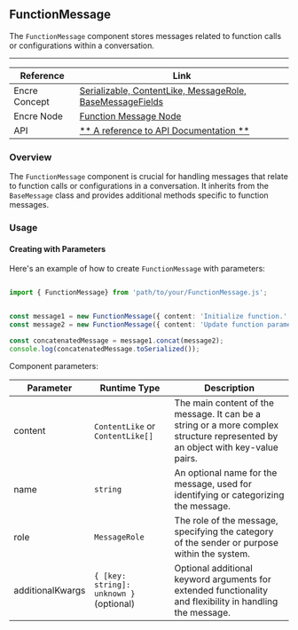 ## FunctionMessage

The `FunctionMessage` component stores messages related to function calls or configurations within a conversation.

---

| Reference | Link |
| --- | --- |
| Encre Concept | [Serializable, ContentLike, MessageRole, BaseMessageFields](**-a-link-to-the-corresponding-concept-documentation-**) |
| Encre Node | [Function Message Node](**-a-link-to-the-corresponding-node-documentation-**) |
| API | [** A reference to API Documentation **](**-a-link-to-the-corresponding-api-documentation-**) |

### Overview

The `FunctionMessage` component is crucial for handling messages that relate to function calls or configurations in a conversation. It inherits from the `BaseMessage` class and provides additional methods specific to function messages.

### Usage

#### Creating with Parameters

Here's an example of how to create `FunctionMessage` with parameters:

```typescript

import { FunctionMessage} from 'path/to/your/FunctionMessage.js';


const message1 = new FunctionMessage({ content: 'Initialize function.' });
const message2 = new FunctionMessage({ content: 'Update function parameters.' });

const concatenatedMessage = message1.concat(message2);
console.log(concatenatedMessage.toSerialized());

```

Component parameters:

| Parameter | Runtime Type | Description |
| --- | --- | --- |
| content | `ContentLike` or `ContentLike[]` | The main content of the message. It can be a string or a more complex structure represented by an object with key-value pairs. |
| name | `string` | An optional name for the message, used for identifying or categorizing the message. |
| role | `MessageRole` | The role of the message, specifying the category of the sender or purpose within the system.|
| additionalKwargs | `{ [key: string]: unknown }` (optional) | Optional additional keyword arguments for extended functionality and flexibility in handling the message.|